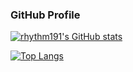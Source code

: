 ### GitHub Profile

[![rhythm191's GitHub stats](https://github-readme-stats.vercel.app/api?username=rhythm191&count_private=true&theme=monokai&show_icon=true)](https://github.com/anuraghazra/github-readme-stats)

[![Top Langs](https://github-readme-stats.vercel.app/api/top-langs/?username=rhythm191&count_private=true&theme=monokai&layout=compact)](https://github.com/anuraghazra/github-readme-stats)


<!--
**rhythm191/rhythm191** is a ✨ _special_ ✨ repository because its `README.md` (this file) appears on your GitHub profile.

Here are some ideas to get you started:

- 🔭 I’m currently working on ...
- 🌱 I’m currently learning ...
- 👯 I’m looking to collaborate on ...
- 🤔 I’m looking for help with ...
- 💬 Ask me about ...
- 📫 How to reach me: ...
- 😄 Pronouns: ...
- ⚡ Fun fact: ...
-->
